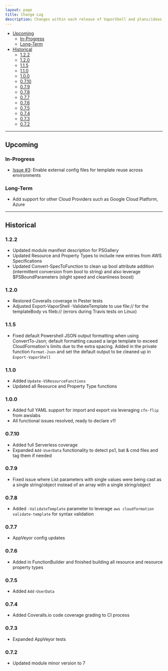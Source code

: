 ```yaml
---
layout: page 
title: Change Log
description: Changes within each release of VaporShell and plans/ideas for the future 
---
```

<!-- TOC -->

- [Upcoming](#upcoming)
    - [In-Progress](#in-progress)
    - [Long-Term](#long-term)
- [Historical](#historical)
    - [1.2.2](#122)
    - [1.2.0](#120)
    - [1.1.5](#115)
    - [1.1.0](#110)
    - [1.0.0](#100)
    - [0.7.10](#0710)
    - [0.7.9](#079)
    - [0.7.8](#078)
    - [0.7.7](#077)
    - [0.7.6](#076)
    - [0.7.5](#075)
    - [0.7.4](#074)
    - [0.7.3](#073)
    - [0.7.2](#072)

<!-- /TOC -->

***

## Upcoming

### In-Progress

- [Issue #3](https://github.com/scrthq/VaporShell/issues/3): Enable external config files for template reuse across environments

### Long-Term

- Add support for other Cloud Providers such as Google Cloud Platform, Azure


***

## Historical

### 1.2.2

- Updated module manifest description for PSGallery
- Updated Resource and Property Types to include new entries from AWS Specifications
- Updated Convert-SpecToFunction to clean up bool attribute addition (intermittent conversion from bool to string) and also leverage $PSBoundParameters (slight speed and cleanliness boost)


### 1.2.0

- Restored Coveralls coverage in Pester tests
- Adjusted Export-VaporShell -ValidateTemplate to use file:// for the templateBody vs fileb:// (errors during Travis tests on Linux)


### 1.1.5

- Fixed default Powershell JSON output formatting when using ConvertTo-Json; default formatting caused a large template to exceed CloudFormation's limits due to the extra spacing. Added in the private function `Format-Json` and set the default output to be cleaned up in `Export-VaporShell`


### 1.1.0

- Added `Update-VSResourceFunctions`
- Updated all Resource and Property Type functions

### 1.0.0

- Added full YAML support for import and export via leveraging `cfn-flip` from awslabs
- All functional issues resolved, ready to declare v1!  


### 0.7.10

- Added full Serverless coverage
- Expanded `Add-UserData` functionality to detect ps1, bat & cmd files and tag them if needed


### 0.7.9

- Fixed issue where List parameters with single values were being cast as a single string/object instead of an array with a single string/object


### 0.7.8

- Added `-ValidateTemplate` parameter to leverage `aws cloudformation validate-template` for syntax validation


### 0.7.7

- AppVeyor config updates


### 0.7.6 

- Added in FunctionBuilder and finished building all resource and resource property types


### 0.7.5 

- Added `Add-UserData`


### 0.7.4 

- Added Coveralls.io code coverage grading to CI process


### 0.7.3

- Expanded AppVeyor tests


### 0.7.2

- Updated module minor version to 7